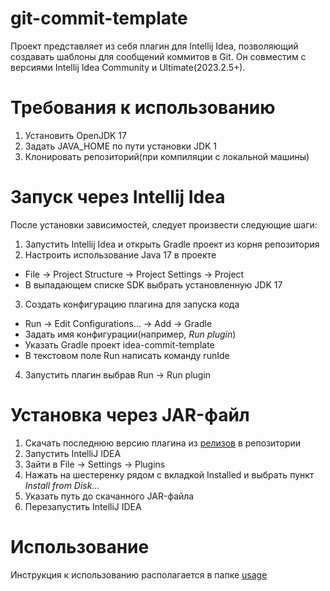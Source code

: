 # git-commit-template

Проект представляет из себя плагин для Intellij Idea, позволяющий создавать шаблоны для сообщений коммитов в Git. Он совместим с версиями Intellij Idea Community и Ultimate(2023.2.5+). 

# Требования к использованию

1. Установить OpenJDK 17
2. Задать JAVA_HOME по пути установки JDK 1
3. Клонировать репозиторий(при компиляции с локальной машины)

# Запуск через Intellij Idea

После установки зависимостей, следует произвести следующие шаги:
1. Запустить Intellij Idea и открыть Gradle проект из корня репозитория
2. Настроить использование Java 17 в проекте
- File -> Project Structure -> Project Settings -> Project
- В выпадающем списке SDK выбрать установленную JDK 17
3. Создать конфигурацию плагина для запуска кода
- Run -> Edit Configurations... -> Add -> Gradle
- Задать имя конфигурации(например, *Run plugin*)
- Указать Gradle проект idea-commit-template
- В текстовом поле Run написать команду runIde
4. Запустить плагин выбрав Run -> Run plugin

# Установка через JAR-файл
1. Скачать последнюю версию плагина из [релизов](https://github.com/azatyamanaev/git-commit-template/releases) в репозитории
2. Запустить IntelliJ IDEA
3. Зайти в File -> Settings -> Plugins
4. Нажать на шестеренку рядом с вкладкой Installed и выбрать пункт *Install from Disk...*
5. Указать путь до скачанного JAR-файла
6. Перезапустить IntelliJ IDEA

# Использование

Инструкция к использованию располагается в папке [usage](https://github.com/azatyamanaev/git-commit-template/tree/main/usage)
